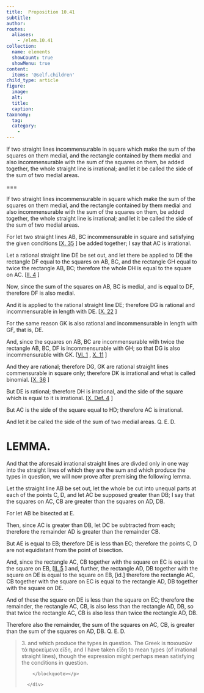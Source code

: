 ```yaml
---
title:  Proposition 10.41
subtitle: 
author:
routes:
  aliases:
    - /elem.10.41
collection:
  name: elements
  showCount: true
  showMenu: true
content:
  items: '@self.children'
child_type: article
figure:
  image:
  alt:
  title:
  caption:
taxonomy:
  tag:
  category:
    - 
---
```


<p><hi rend="ital">If two straight lines incommensurable in square which make the sum of the squares on them medial</hi>, <hi rend="ital">and the rectangle contained by them medial and also incommensurable with the sum of the squares on them</hi>, <hi rend="ital">be added together</hi>, <hi rend="ital">the whole straight line is irrational</hi>; <hi rend="ital">and let it be called the</hi>
       <hi rend="bold">side of the sum of two medial areas</hi>. <pb n="90"/></p>

===

<p><span class="ital">If two straight lines incommensurable in square which make the sum of the squares on them medial</span>, <span class="ital">and the rectangle contained by them medial and also incommensurable with the sum of the squares on them</span>, <span class="ital">be added together</span>, <span class="ital">the whole straight line is irrational</span>; <span class="ital">and let it be called the</span>
       <span class="bold">side of the sum of two medial areas</span>. <pb n="90"/></p>

<p>For let two straight lines <span class="ital">AB</span>, <span class="ital">BC</span> incommensurable in square and satisfying the given conditions [<a href="/elem.10.35">X. 35</a>
] be added together; I say that <span class="ital">AC</span> is irrational. 
      </p>

<p>Let a rational straight line <span class="ital">DE</span> be set out, and let there be applied to <span class="ital">DE</span> the rectangle <span class="ital">DF</span> equal to the squares on <span class="ital">AB</span>, <span class="ital">BC</span>, and the rectangle <span class="ital">GH</span> equal to twice the rectangle <span class="ital">AB</span>, <span class="ital">BC</span>; therefore the whole <span class="ital">DH</span> is equal to the square on <span class="ital">AC</span>. [<a href="/elem.2.4">II. 4</a>
] </p>

<p>Now, since the sum of the squares on <span class="ital">AB</span>, <span class="ital">BC</span> is medial, and is equal to <span class="ital">DF</span>, therefore <span class="ital">DF</span> is also medial. </p>

<p>And it is applied to the rational straight line <span class="ital">DE</span>; therefore <span class="ital">DG</span> is rational and incommensurable in length with <span class="ital">DE</span>. [<a href="/elem.10.22">X. 22</a>
] </p>

<p>For the same reason <span class="ital">GK</span> is also rational and incommensurable in length with <span class="ital">GF</span>, that is, <span class="ital">DE</span>. </p>

<p>And, since the squares on <span class="ital">AB</span>, <span class="ital">BC</span> are incommensurable with twice the rectangle <span class="ital">AB</span>, <span class="ital">BC</span>, <span class="ital">DF</span> is incommensurable with <span class="ital">GH</span>; so that <span class="ital">DG</span> is also incommensurable with <span class="ital">GK</span>. [<a href="/elem.6.1">VI. 1</a>
, <a href="/elem.10.11">X. 11</a>
] </p>

<p>And they are rational; therefore <span class="ital">DG</span>, <span class="ital">GK</span> are rational straight lines commensurable in square only; therefore <span class="ital">DK</span> is irrational and what is called binomial. [<a href="/elem.10.36">X. 36</a>
] </p>

<p>But <span class="ital">DE</span> is rational; therefore <span class="ital">DH</span> is irrational, and the side of the square which is equal to it is irrational. [<a href="/elem.10.def.4">X. Def. 4</a>
] </p>

<p>But <span class="ital">AC</span> is the side of the square equal to <span class="ital">HD</span>; therefore <span class="ital">AC</span> is irrational. </p>

<p>And let it be called the <span class="bold">side of the sum of two medial areas</span>. Q. E. D.
 </p>
<div id="elem.10.41.l.1" class="lemma">
       <h1>LEMMA.</h1>
       
<p>And that the aforesaid irrational straight lines are divded only in one way into the straight lines of which they are the sum and which produce the types in question, we will now prove after premising the following lemma. </p>

       
<p>Let the straight line <span class="ital">AB</span> be set out, let the whole be cut into unequal parts at each of the points <span class="ital">C</span>, <span class="ital">D</span>,  and let <span class="ital">AC</span> be supposed greater than <span class="ital">DB</span>; I say that the squares on <span class="ital">AC</span>, <span class="ital">CB</span> are greater than the squares on <span class="ital">AD</span>, <span class="ital">DB</span>. </p>

       
<p>For let <span class="ital">AB</span> be bisected at <span class="ital">E</span>. </p>

       
<p>Then, since <span class="ital">AC</span> is greater than <span class="ital">DB</span>, let <span class="ital">DC</span> be subtracted from each; therefore the remainder <span class="ital">AD</span> is greater than the remainder <span class="ital">CB</span>. </p>

       
<p>But <span class="ital">AE</span> is equal to <span class="ital">EB</span>; therefore <span class="ital">DE</span> is less than <span class="ital">EC</span>; <pb n="92"/>therefore the points <span class="ital">C</span>, <span class="ital">D</span> are not equidistant from the point of bisection. </p>

       
<p>And, since the rectangle <span class="ital">AC</span>, <span class="ital">CB</span> together with the square on <span class="ital">EC</span> is equal to the square on <span class="ital">EB</span>, [<a href="/elem.2.5">II. 5</a>
] and, further, the rectangle <span class="ital">AD</span>, <span class="ital">DB</span> together with the square on <span class="ital">DE</span> is equal to the square on <span class="ital">EB</span>, [<span class="ital">id</span>.] therefore the rectangle <span class="ital">AC</span>, <span class="ital">CB</span> together with the square on <span class="ital">EC</span> is equal to the rectangle <span class="ital">AD</span>, <span class="ital">DB</span> together with the square on <span class="ital">DE</span>. </p>

       
<p>And of these the square on <span class="ital">DE</span> is less than the square on <span class="ital">EC</span>; therefore the remainder, the rectangle <span class="ital">AC</span>, <span class="ital">CB</span>, is also less than the rectangle <span class="ital">AD</span>, <span class="ital">DB</span>, so that twice the rectangle <span class="ital">AC</span>, <span class="ital">CB</span> is also less than twice the rectangle <span class="ital">AD</span>, <span class="ital">DB</span>. </p>

       
<p>Therefore also the remainder, the sum of the squares on <span class="ital">AC</span>, <span class="ital">CB</span>, is greater than the sum of the squares on <span class="ital">AD</span>, <span class="ital">DB</span>. Q. E. D.
<blockquote n="3" class="crit" place="unspecified" anchored="yes">
         
<p>3. <lemma from="ROOT" to="DITTO">and which produce the types in question.</lemma> The Greek is <foreign lang="greek">ποιουσῶν τὰ προκείμενα εἴδη</foreign>, and I have taken <foreign lang="greek">εἴδη</foreign> to mean <quote>types (of irrational straight lines),</quote>
 though the expression might perhaps mean <quote>satisfying the <span class="ital">conditions</span> in question.</quote>
</p>

        </blockquote></p>

      </div>
